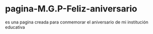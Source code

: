 # pagina-M.G.P-Feliz-aniversario
es una pagina creada para conmemorar el aniversario de mi institución educativa 

